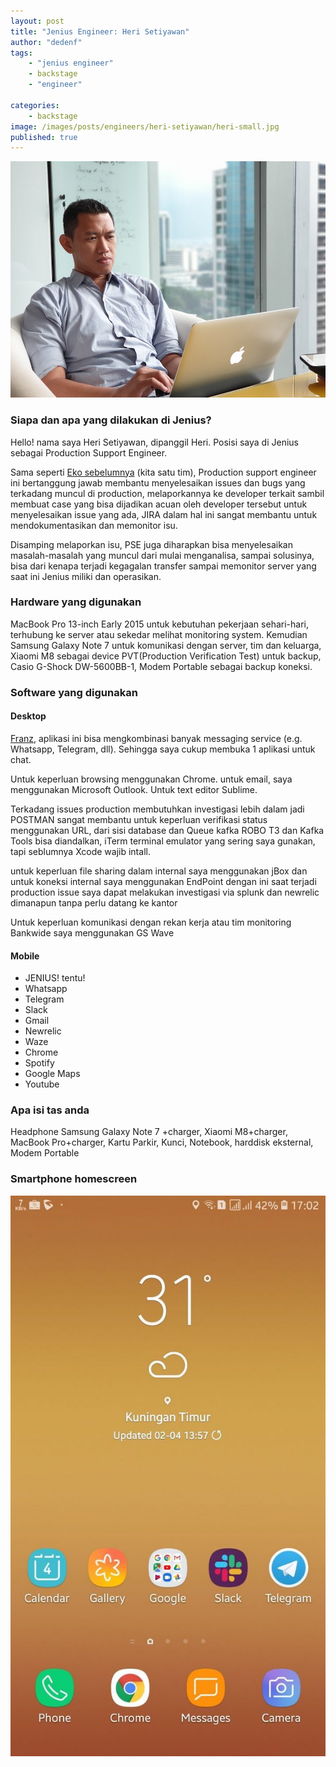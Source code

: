 ```yaml
---
layout: post
title: "Jenius Engineer: Heri Setiyawan"
author: "dedenf"
tags:
    - "jenius engineer"
    - backstage
    - "engineer"

categories: 
    - backstage
image: /images/posts/engineers/heri-setiyawan/heri-small.jpg
published: true
---
```


[![Heri Setiyawan](/images/posts/engineers/heri-setiyawan/heri-small.jpg)](/images/posts/engineers/heri-setiyawan/heri-large.jpg)
### Siapa dan apa yang dilakukan di Jenius?
Hello! nama saya Heri Setiyawan, dipanggil Heri. Posisi saya di Jenius sebagai Production Support Engineer.

Sama seperti [Eko sebelumnya](https://jenius.tech/2019/01/05/jenius-engineer-eko-pramulanto/) (kita satu tim), Production support engineer ini bertanggung jawab membantu menyelesaikan issues dan bugs yang terkadang muncul di production, melaporkannya ke developer terkait sambil membuat case yang bisa dijadikan acuan oleh developer tersebut untuk menyelesaikan issue yang ada, JIRA dalam hal ini sangat membantu untuk mendokumentasikan dan memonitor isu.
<!-- more -->

Disamping melaporkan isu, PSE juga diharapkan bisa menyelesaikan masalah-masalah yang muncul dari mulai menganalisa, sampai solusinya, bisa dari kenapa terjadi kegagalan transfer sampai memonitor server yang saat ini Jenius miliki dan operasikan.


### Hardware yang digunakan
MacBook Pro 13-inch Early 2015 untuk kebutuhan pekerjaan sehari-hari, terhubung ke server atau sekedar melihat monitoring system. Kemudian Samsung Galaxy Note 7 untuk komunikasi dengan server, tim dan keluarga, Xiaomi M8 sebagai device PVT(Production Verification Test) untuk backup, Casio G-Shock DW-5600BB-1, Modem Portable sebagai backup koneksi.

### Software yang digunakan
#### Desktop
[Franz](https://meetfranz.com/), aplikasi ini bisa mengkombinasi banyak messaging service (e.g. Whatsapp, Telegram, dll). Sehingga saya cukup membuka 1 aplikasi untuk chat.

Untuk keperluan browsing menggunakan Chrome. untuk email, saya menggunakan Microsoft Outlook. Untuk text editor Sublime.

Terkadang issues production membutuhkan investigasi lebih dalam jadi POSTMAN sangat membantu untuk keperluan verifikasi status menggunakan URL, dari sisi database dan Queue kafka ROBO T3 dan Kafka Tools bisa diandalkan, iTerm terminal emulator yang sering saya gunakan, tapi seblumnya Xcode wajib intall.

untuk keperluan file sharing dalam internal saya menggunakan jBox dan untuk koneksi internal saya menggunakan EndPoint dengan ini saat terjadi production issue saya dapat melakukan investigasi via splunk dan newrelic dimanapun tanpa perlu datang ke kantor

Untuk keperluan komunikasi dengan rekan kerja atau tim monitoring Bankwide saya menggunakan GS Wave

#### Mobile
- JENIUS! tentu!
- Whatsapp
- Telegram
- Slack
- Gmail
- Newrelic
- Waze
- Chrome
- Spotify
- Google Maps
- Youtube

### Apa isi tas anda
Headphone Samsung Galaxy Note 7 +charger, Xiaomi M8+charger, MacBook Pro+charger, Kartu Parkir, Kunci, Notebook, harddisk eksternal, Modem Portable

### Smartphone homescreen
[![Heri Setiyawan Homescreen](/images/posts/engineers/heri-setiyawan/heri-hs-small.jpg)](/images/posts/engineers/heri-setiyawan/heri-hs-large.jpg)